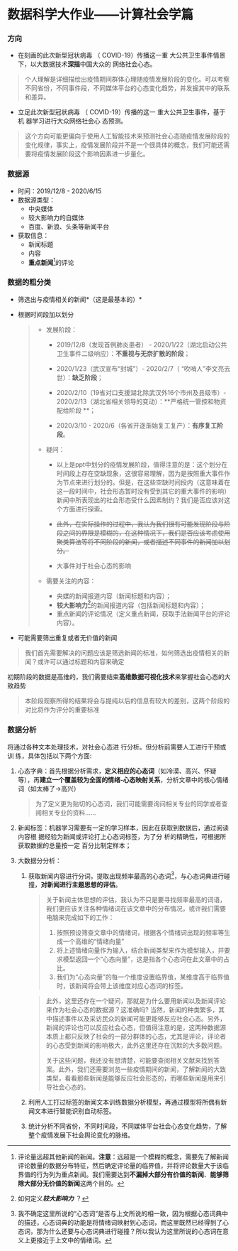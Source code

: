 # 数据科学大作业——计算社会学篇

### 方向

- 在刻画的此次新型冠状病毒 （ COVID-19）传播这一重 大公共卫生事件情景下，以大数据技术**深描**中国大众的 网络社会心态。

> 个人理解是详细描绘出疫情期间群体心理随疫情发展阶段的变化。可以考察不同省份，不同事件段，不同媒体平台的心态变化趋势，并发掘其中的联系和差异。

- 立足此次新型冠状病毒 （ COVID-19）传播的这一 重大公共卫生事件，基于机 器学习进行大众网络社会心 态预测。

> 这个方向可能更偏向于使用人工智能技术来预测社会心态随疫情发展阶段的变化规律，事实上，疫情发展阶段并不是一个很具体的概念，我们可能还需要将疫情发展阶段这个影响因素进一步量化。

### 数据源

- 时间：2019/12/8 - 2020/6/15
- 数据源类型：
  - 中央媒体
  - 较大影响力的自媒体
  - 百度、新浪、头条等新闻平台
- 获取信息：
  - 新闻标题
  - 内容
  - **重点新闻**[^1]的评论

[^1]:评论量远超其他新闻的新闻。**注意**：远超是一个模糊的概念，需要先了解新闻评论数量的数据分布特征，然后确定评论量的临界值，并将评论数量大于该临界值的行为列为重点新闻。我们需要达到**不漏掉大部分有价值的新闻**、**能够筛除大部分无价值的新闻**这两个目的。

### 数据的粗分类

- 筛选出与疫情相关的新闻*（这是最基本的）*

- 根据时间段加以划分

  > - 发展阶段：
  >
  >   - 2019/12/8（发现首例肺炎患者） - 2020/1/22（湖北启动公共卫生事件二级响应）：**不重视与无奈扩散的阶段**；
  >
  >   - 2020/1/23（武汉宣布“封城”）- 2020/2/7（ “吹哨人”李文亮去世）：**缺乏阶段**；
  >
  >   - 2020/2/10（19省对口支援湖北除武汉外16个市州及县级市）- 2020/2/13（湖北省相关领导的变动）：**严格统一管控和物资配给阶段 **；
  >
  >   - 2020/3/10 - 2020/6（各省开逐渐始复工复产）：**有序复工阶段**。
  >
  > - 疑问：
  >
  >   - 以上是ppt中划分的疫情发展阶段，值得注意的是：这个划分在时间段上存在空缺现象，这很容易理解，因为是按照重大事件作为节点来进行划分的。但是，在这些空缺时间段内（这意味着在这一段时间中，社会形态暂时没有受到其它的重大事件的影响）新闻中所表现出的社会形态受什么因素制约？我们是否应该对这个方面进行探索。
  >
  >   - ~~此外，在实际操作的过程中，我认为我们很有可能发现阶段与阶段之间的界限是模糊的，在这种情况下，我们是否应该考虑使用聚类算法等将不同阶段的新闻，或者描述不同事件的新闻加以划分。~~ 
  >   - 大事件对于社会心态的影响
  >
  > - 需要关注的内容：
  >
  >   - 央媒的新闻报道内容（新闻标题和内容）；
  >   - **较大影响力**[^2]的新闻报道内容（包括新闻标题和内容）；
  >   - 重点新闻的评论情况（定义重点新闻，获取手法新闻平台的评论内容）。
  >
  > [^2]:如何定义***较大影响力*** ？

- 可能需要筛出重复或者无价值的新闻

> 我们首先需要解决的问题应该是筛选新闻的标准，如何筛选出疫情相关的新闻？或许可以通过标题和内容来确定

初期阶段的数据是高维的，我们需要结束**高维数据可视化技术**来掌握社会心态的大致趋势

> 本阶段观察所得的结果将会与提纯以后的信息有较大的差别，这两个阶段的对比将作为评分的重要标准

### 数据分析

将通过各种文本处理技术，对社会心态进 行分析。但分析前需要人工进行干预或训 练，具体包括以下两个方面:

1. 心态字典：首先根据分析需求，**定义相应的心态词**（如冷漠、高兴、怀疑等），再**建立一个覆盖较为全面的情绪-心态映射关系**，分析文章中的核心情绪词（如太棒了->高兴） 

   > 为了定义更为贴切的心态词，我们可能需要询问相关专业的同学或者查阅相关专业的资料……

2. 新闻标签：机器学习需要有一定的学习样本，因此在获取到数据后，通过阅读内容根 据经验为新闻或评论打上心态词标签，为了分 析的精确性，可根据所获取数据的总量按一定 百分比制定样本；

3. 大数据分分析：

   1. 获取新闻内容进行分词，提取出现频率最高的心态词[^3]，与心态词典进行碰撞，**对新闻进行主题思想的评估**。

      [^3]:我不确定这里所说的“心态词”是否与上文所说的相一致，因为根据心态词典中的描述，心态词典的功能是将情绪词映射到心态词，而这里既然已经得到了心态词，那为什么还要与心态词典进行碰撞？所以我认为这里所说的心态词在意义上更接近于上文中的情绪词。

      > 关于新闻主体思想的评估，我认为不只是要寻找频率最高的词语，我们更应该关注各种情绪词在该文章中的分布情况，或许我们需要电脑来完成如下的工作：
      >
      > 1. 按照预设筛查文章中的情绪词，根据各个情绪词出现的频率等生成一个高维的“情绪向量”
      > 2. 将上述情绪向量作为输入，结合新闻类型来作为模型输入，并要求模型返回一个“心态向量”，这是指各个心态词在此文章中的占比。
      > 3. 我们为“心态向量”的每一个维度设置临界值，某维度高于临界值时，该新闻将会带上该维度对应心态词的标签。

      > 此外，这里还存在一个疑问，那就是为什么要用新闻以及新闻评论来作为社会心态的数据源？这准确吗? 当然，新闻的种类繁多，其中描述事件以及采访民众的新闻可能更能够反应社会心态。另外，新闻的评论也可以反应社会心态，但值得注意的是，这两种数据源本质上都只反映了社会的一部分群体的心态，尤其是评论，评论者的心态受到新闻的影响极大，此外这里还存在沉默的大多数问题。
      >
      > 关于这些问题，我还没有想清楚，可能要查阅相关文献来找到答案。此外，我们还需要浏览一些疫情期间的新闻，了解新闻的大致类型，看看那些新闻是能够反应社会形态的，而哪些新闻是用来引导社会心态的。

   2. 利用人工打过标签的新闻文本训练数据分析模型，再通过模型将所偶有新闻文本进行智能识别自动标签。

   3. 统计分析不同省份，不同时间段，不同媒体平台社会心态变化趋势，了解整个疫情发展下社会舆论变化的脉络。